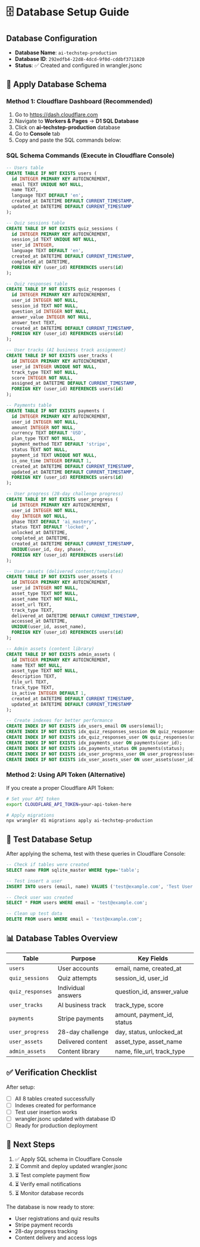 # 🗄️ Database Setup Guide

## Database Configuration
- **Database Name**: `ai-techstep-production`
- **Database ID**: `292edfb4-22d8-4dcd-9f0d-cddbf3711820`
- **Status**: ✅ Created and configured in wrangler.jsonc

## 🚀 Apply Database Schema

### Method 1: Cloudflare Dashboard (Recommended)
1. Go to https://dash.cloudflare.com
2. Navigate to **Workers & Pages** → **D1 SQL Database**
3. Click on **ai-techstep-production** database
4. Go to **Console** tab
5. Copy and paste the SQL commands below:

### SQL Schema Commands (Execute in Cloudflare Console)

```sql
-- Users table
CREATE TABLE IF NOT EXISTS users (
  id INTEGER PRIMARY KEY AUTOINCREMENT,
  email TEXT UNIQUE NOT NULL,
  name TEXT,
  language TEXT DEFAULT 'en',
  created_at DATETIME DEFAULT CURRENT_TIMESTAMP,
  updated_at DATETIME DEFAULT CURRENT_TIMESTAMP
);

-- Quiz sessions table
CREATE TABLE IF NOT EXISTS quiz_sessions (
  id INTEGER PRIMARY KEY AUTOINCREMENT,
  session_id TEXT UNIQUE NOT NULL,
  user_id INTEGER,
  language TEXT DEFAULT 'en',
  created_at DATETIME DEFAULT CURRENT_TIMESTAMP,
  completed_at DATETIME,
  FOREIGN KEY (user_id) REFERENCES users(id)
);

-- Quiz responses table
CREATE TABLE IF NOT EXISTS quiz_responses (
  id INTEGER PRIMARY KEY AUTOINCREMENT,
  user_id INTEGER NOT NULL,
  session_id TEXT NOT NULL,
  question_id INTEGER NOT NULL,
  answer_value INTEGER NOT NULL,
  answer_text TEXT,
  created_at DATETIME DEFAULT CURRENT_TIMESTAMP,
  FOREIGN KEY (user_id) REFERENCES users(id)
);

-- User tracks (AI business track assignment)
CREATE TABLE IF NOT EXISTS user_tracks (
  id INTEGER PRIMARY KEY AUTOINCREMENT,
  user_id INTEGER UNIQUE NOT NULL,
  track_type TEXT NOT NULL,
  score INTEGER NOT NULL,
  assigned_at DATETIME DEFAULT CURRENT_TIMESTAMP,
  FOREIGN KEY (user_id) REFERENCES users(id)
);

-- Payments table
CREATE TABLE IF NOT EXISTS payments (
  id INTEGER PRIMARY KEY AUTOINCREMENT,
  user_id INTEGER NOT NULL,
  amount INTEGER NOT NULL,
  currency TEXT DEFAULT 'USD',
  plan_type TEXT NOT NULL,
  payment_method TEXT DEFAULT 'stripe',
  status TEXT NOT NULL,
  payment_id TEXT UNIQUE NOT NULL,
  is_one_time INTEGER DEFAULT 1,
  created_at DATETIME DEFAULT CURRENT_TIMESTAMP,
  updated_at DATETIME DEFAULT CURRENT_TIMESTAMP,
  FOREIGN KEY (user_id) REFERENCES users(id)
);

-- User progress (28-day challenge progress)
CREATE TABLE IF NOT EXISTS user_progress (
  id INTEGER PRIMARY KEY AUTOINCREMENT,
  user_id INTEGER NOT NULL,
  day INTEGER NOT NULL,
  phase TEXT DEFAULT 'ai_mastery',
  status TEXT DEFAULT 'locked',
  unlocked_at DATETIME,
  completed_at DATETIME,
  created_at DATETIME DEFAULT CURRENT_TIMESTAMP,
  UNIQUE(user_id, day, phase),
  FOREIGN KEY (user_id) REFERENCES users(id)
);

-- User assets (delivered content/templates)
CREATE TABLE IF NOT EXISTS user_assets (
  id INTEGER PRIMARY KEY AUTOINCREMENT,
  user_id INTEGER NOT NULL,
  asset_type TEXT NOT NULL,
  asset_name TEXT NOT NULL,
  asset_url TEXT,
  track_type TEXT,
  delivered_at DATETIME DEFAULT CURRENT_TIMESTAMP,
  accessed_at DATETIME,
  UNIQUE(user_id, asset_name),
  FOREIGN KEY (user_id) REFERENCES users(id)
);

-- Admin assets (content library)
CREATE TABLE IF NOT EXISTS admin_assets (
  id INTEGER PRIMARY KEY AUTOINCREMENT,
  name TEXT NOT NULL,
  asset_type TEXT NOT NULL,
  description TEXT,
  file_url TEXT,
  track_type TEXT,
  is_active INTEGER DEFAULT 1,
  created_at DATETIME DEFAULT CURRENT_TIMESTAMP,
  updated_at DATETIME DEFAULT CURRENT_TIMESTAMP
);

-- Create indexes for better performance
CREATE INDEX IF NOT EXISTS idx_users_email ON users(email);
CREATE INDEX IF NOT EXISTS idx_quiz_responses_session ON quiz_responses(session_id);
CREATE INDEX IF NOT EXISTS idx_quiz_responses_user ON quiz_responses(user_id);
CREATE INDEX IF NOT EXISTS idx_payments_user ON payments(user_id);
CREATE INDEX IF NOT EXISTS idx_payments_status ON payments(status);
CREATE INDEX IF NOT EXISTS idx_user_progress_user ON user_progress(user_id);
CREATE INDEX IF NOT EXISTS idx_user_assets_user ON user_assets(user_id);
```

### Method 2: Using API Token (Alternative)
If you create a proper Cloudflare API Token:
```bash
# Set your API token
export CLOUDFLARE_API_TOKEN=your-api-token-here

# Apply migrations
npx wrangler d1 migrations apply ai-techstep-production
```

## 🧪 Test Database Setup

After applying the schema, test with these queries in Cloudflare Console:

```sql
-- Check if tables were created
SELECT name FROM sqlite_master WHERE type='table';

-- Test insert a user
INSERT INTO users (email, name) VALUES ('test@example.com', 'Test User');

-- Check user was created
SELECT * FROM users WHERE email = 'test@example.com';

-- Clean up test data
DELETE FROM users WHERE email = 'test@example.com';
```

## 📊 Database Tables Overview

| Table | Purpose | Key Fields |
|-------|---------|------------|
| `users` | User accounts | email, name, created_at |
| `quiz_sessions` | Quiz attempts | session_id, user_id |
| `quiz_responses` | Individual answers | question_id, answer_value |
| `user_tracks` | AI business track | track_type, score |
| `payments` | Stripe payments | amount, payment_id, status |
| `user_progress` | 28-day challenge | day, status, unlocked_at |
| `user_assets` | Delivered content | asset_type, asset_name |
| `admin_assets` | Content library | name, file_url, track_type |

## ✅ Verification Checklist

After setup:
- [ ] All 8 tables created successfully
- [ ] Indexes created for performance
- [ ] Test user insertion works
- [ ] wrangler.jsonc updated with database ID
- [ ] Ready for production deployment

## 🚀 Next Steps

1. ✅ Apply SQL schema in Cloudflare Console
2. ⏳ Commit and deploy updated wrangler.jsonc
3. ⏳ Test complete payment flow
4. ⏳ Verify email notifications
5. ⏳ Monitor database records

The database is now ready to store:
- User registrations and quiz results
- Stripe payment records
- 28-day progress tracking
- Content delivery and access logs